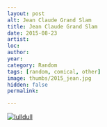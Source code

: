 ```yaml
---
layout: post
alt: Jean Claude Grand Slam
title: Jean Claude Grand Slam
date: 2015-08-23
artist: 
loc: 
author: 
year: 
category: Random
tags: [random, comical, other]
image: thumbs/2015_jean.jpg
hidden: false
permalink:

---
```




<div class="post_image">
	<a href="{{ site.baseurl }}/images/posts/2015_jean/001.jpg" target="_blank">
	<img src="{{ site.baseurl }}/images/posts/2015_jean/001.jpg" alt="lulldull"></a>
</div>
